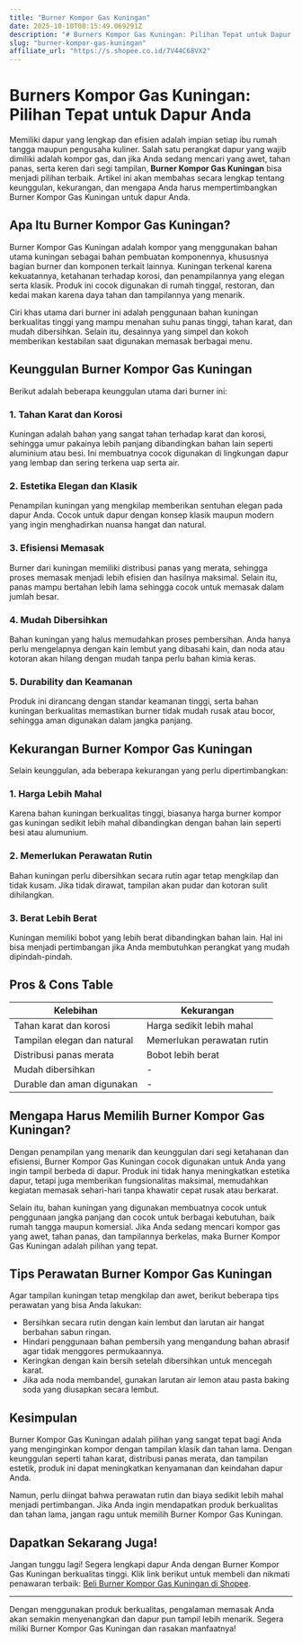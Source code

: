 ```yaml
---
title: "Burner Kompor Gas Kuningan"
date: 2025-10-10T08:15:49.069291Z
description: "# Burners Kompor Gas Kuningan: Pilihan Tepat untuk Dapur Anda..."
slug: "burner-kompor-gas-kuningan"
affiliate_url: "https://s.shopee.co.id/7V44C68VX2"
---
```

# Burners Kompor Gas Kuningan: Pilihan Tepat untuk Dapur Anda

Memiliki dapur yang lengkap dan efisien adalah impian setiap ibu rumah tangga maupun pengusaha kuliner. Salah satu perangkat dapur yang wajib dimiliki adalah kompor gas, dan jika Anda sedang mencari yang awet, tahan panas, serta keren dari segi tampilan, **Burner Kompor Gas Kuningan** bisa menjadi pilihan terbaik. Artikel ini akan membahas secara lengkap tentang keunggulan, kekurangan, dan mengapa Anda harus mempertimbangkan Burner Kompor Gas Kuningan untuk dapur Anda.

## Apa Itu Burner Kompor Gas Kuningan?

Burner Kompor Gas Kuningan adalah kompor yang menggunakan bahan utama kuningan sebagai bahan pembuatan komponennya, khususnya bagian burner dan komponen terkait lainnya. Kuningan terkenal karena kekuatannya, ketahanan terhadap korosi, dan penampilannya yang elegan serta klasik. Produk ini cocok digunakan di rumah tinggal, restoran, dan kedai makan karena daya tahan dan tampilannya yang menarik.

Ciri khas utama dari burner ini adalah penggunaan bahan kuningan berkualitas tinggi yang mampu menahan suhu panas tinggi, tahan karat, dan mudah dibersihkan. Selain itu, desainnya yang simpel dan kokoh memberikan kestabilan saat digunakan memasak berbagai menu.

## Keunggulan Burner Kompor Gas Kuningan

Berikut adalah beberapa keunggulan utama dari burner ini:

### 1. Tahan Karat dan Korosi
Kuningan adalah bahan yang sangat tahan terhadap karat dan korosi, sehingga umur pakainya lebih panjang dibandingkan bahan lain seperti aluminium atau besi. Ini membuatnya cocok digunakan di lingkungan dapur yang lembap dan sering terkena uap serta air.

### 2. Estetika Elegan dan Klasik
Penampilan kuningan yang mengkilap memberikan sentuhan elegan pada dapur Anda. Cocok untuk dapur dengan konsep klasik maupun modern yang ingin menghadirkan nuansa hangat dan natural.

### 3. Efisiensi Memasak
Burner dari kuningan memiliki distribusi panas yang merata, sehingga proses memasak menjadi lebih efisien dan hasilnya maksimal. Selain itu, panas mampu bertahan lebih lama sehingga cocok untuk memasak dalam jumlah besar.

### 4. Mudah Dibersihkan
Bahan kuningan yang halus memudahkan proses pembersihan. Anda hanya perlu mengelapnya dengan kain lembut yang dibasahi kain, dan noda atau kotoran akan hilang dengan mudah tanpa perlu bahan kimia keras.

### 5. Durability dan Keamanan
Produk ini dirancang dengan standar keamanan tinggi, serta bahan kuningan berkualitas memastikan burner tidak mudah rusak atau bocor, sehingga aman digunakan dalam jangka panjang.

## Kekurangan Burner Kompor Gas Kuningan

Selain keunggulan, ada beberapa kekurangan yang perlu dipertimbangkan:

### 1. Harga Lebih Mahal
Karena bahan kuningan berkualitas tinggi, biasanya harga burner kompor gas kuningan sedikit lebih mahal dibandingkan dengan bahan lain seperti besi atau alumunium.

### 2. Memerlukan Perawatan Rutin
Bahan kuningan perlu dibersihkan secara rutin agar tetap mengkilap dan tidak kusam. Jika tidak dirawat, tampilan akan pudar dan kotoran sulit dihilangkan.

### 3. Berat Lebih Berat
Kuningan memiliki bobot yang lebih berat dibandingkan bahan lain. Hal ini bisa menjadi pertimbangan jika Anda membutuhkan perangkat yang mudah dipindah-pindah.

## Pros & Cons Table

| **Kelebihan**                     | **Kekurangan**                        |
|----------------------------------|--------------------------------------|
| Tahan karat dan korosi         | Harga sedikit lebih mahal         |
| Tampilan elegan dan natural    | Memerlukan perawatan rutin       |
| Distribusi panas merata        | Bobot lebih berat                |
| Mudah dibersihkan             | -                                |
| Durable dan aman digunakan     | -                                |

## Mengapa Harus Memilih Burner Kompor Gas Kuningan?

Dengan penampilan yang menarik dan keunggulan dari segi ketahanan dan efisiensi, Burner Kompor Gas Kuningan cocok digunakan untuk Anda yang ingin tampil berbeda di dapur. Produk ini tidak hanya meningkatkan estetika dapur, tetapi juga memberikan fungsionalitas maksimal, memudahkan kegiatan memasak sehari-hari tanpa khawatir cepat rusak atau berkarat.

Selain itu, bahan kuningan yang digunakan membuatnya cocok untuk penggunaan jangka panjang dan cocok untuk berbagai kebutuhan, baik rumah tangga maupun komersial. Jika Anda sedang mencari kompor gas yang awet, tahan panas, dan tampilannya berkelas, maka Burner Kompor Gas Kuningan adalah pilihan yang tepat.

## Tips Perawatan Burner Kompor Gas Kuningan

Agar tampilan kuningan tetap mengkilap dan awet, berikut beberapa tips perawatan yang bisa Anda lakukan:

- Bersihkan secara rutin dengan kain lembut dan larutan air hangat berbahan sabun ringan.
- Hindari penggunaan bahan pembersih yang mengandung bahan abrasif agar tidak menggores permukaannya.
- Keringkan dengan kain bersih setelah dibersihkan untuk mencegah karat.
- Jika ada noda membandel, gunakan larutan air lemon atau pasta baking soda yang diusapkan secara lembut.

## Kesimpulan

Burner Kompor Gas Kuningan adalah pilihan yang sangat tepat bagi Anda yang menginginkan kompor dengan tampilan klasik dan tahan lama. Dengan keunggulan seperti tahan karat, distribusi panas merata, dan tampilan estetik, produk ini dapat meningkatkan kenyamanan dan keindahan dapur Anda.

Namun, perlu diingat bahwa perawatan rutin dan biaya sedikit lebih mahal menjadi pertimbangan. Jika Anda ingin mendapatkan produk berkualitas dan tahan lama, jangan ragu untuk memilih Burner Kompor Gas Kuningan.

## Dapatkan Sekarang Juga!

Jangan tunggu lagi! Segera lengkapi dapur Anda dengan Burner Kompor Gas Kuningan berkualitas tinggi. Klik link berikut untuk membeli dan nikmati penawaran terbaik: [Beli Burner Kompor Gas Kuningan di Shopee](https://s.shopee.co.id/7V44C68VX2).

---

Dengan menggunakan produk berkualitas, pengalaman memasak Anda akan semakin menyenangkan dan dapur pun tampil lebih menarik. Segera miliki Burner Kompor Gas Kuningan dan rasakan manfaatnya!